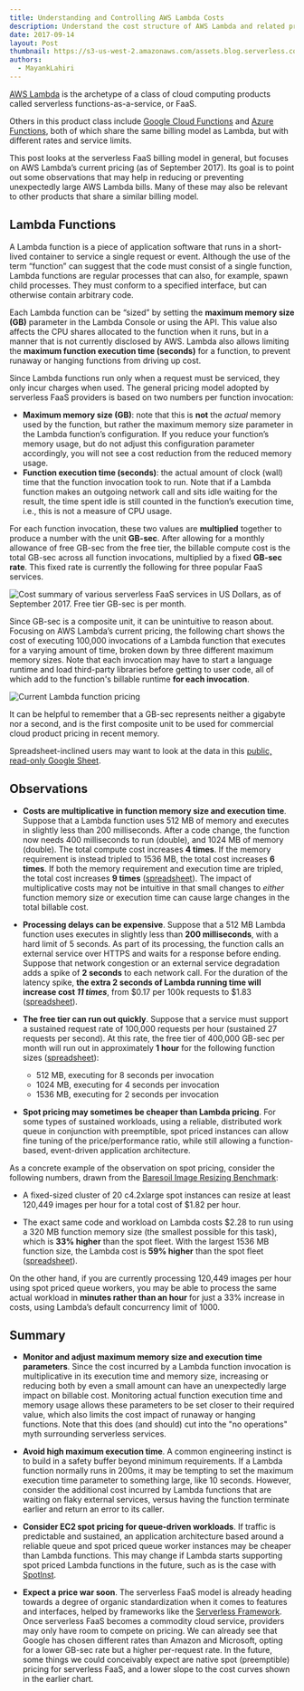 ```yaml
---
title: Understanding and Controlling AWS Lambda Costs
description: Understand the cost structure of AWS Lambda and related products, and when they can lead to unpleasant billing surprises.
date: 2017-09-14
layout: Post
thumbnail: https://s3-us-west-2.amazonaws.com/assets.blog.serverless.com/thumbnail_domino.jpg
authors:
  - MayankLahiri
---
```


[AWS Lambda](https://aws.amazon.com/lambda) is the archetype of a class of cloud computing products called serverless functions-as-a-service, or FaaS.

Others in this product class include [Google Cloud Functions](https://cloud.google.com/functions/) and [Azure Functions](https://azure.microsoft.com/en-us/services/functions/), both of which share the same billing model as Lambda, but with different rates and service limits.

This post looks at the serverless FaaS billing model in general, but focuses on AWS Lambda’s current pricing (as of September 2017). Its goal is to point out some observations that may help in reducing or preventing unexpectedly large AWS Lambda bills. Many of these may also be relevant to other products that share a similar billing model.

## Lambda Functions

A Lambda function is a piece of application software that runs in a short-lived container to service a single request or event. Although the use of the term “function” can suggest that the code must consist of a single function, Lambda functions are regular processes that can also, for example, spawn child processes. They must conform to a specified interface, but can otherwise contain arbitrary code.

Each Lambda function can be “sized” by setting the **maximum memory size (GB)** parameter in the Lambda Console or using the API. This value also affects the CPU shares allocated to the function when it runs, but in a manner that is not currently disclosed by AWS. Lambda also allows limiting the **maximum function execution time (seconds)** for a function, to prevent runaway or hanging functions from driving up cost.

Since Lambda functions run only when a request must be serviced, they only incur charges when used. The general pricing model adopted by serverless FaaS providers is based on two numbers per function invocation:

  * **Maximum memory size (GB)**: note that this is **not** the *actual* memory used by the function, but rather the maximum memory size parameter in the Lambda function’s configuration. If you reduce your function’s memory usage, but do not adjust this configuration parameter accordingly, you will not see a cost reduction from the reduced memory usage.
  * **Function execution time (seconds)**: the actual amount of clock (wall) time that the function invocation took to run. Note that if a Lambda function makes an outgoing network call and sits idle waiting for the result, the time spent idle is still counted in the function’s execution time, i.e., this is not a measure of CPU usage.

For each function invocation, these two values are **multiplied** together to produce a number with the unit **GB-sec**. After allowing for a monthly allowance of free GB-sec from the free tier, the billable compute cost is the total GB-sec across all function invocations, multiplied by a fixed **GB-sec rate**. This fixed rate is currently the following for three popular FaaS services.

![Cost summary of various serverless FaaS services in US Dollars, as of September 2017. Free tier GB-sec is per month.](https://cdn-images-1.medium.com/max/800/1*CUxf_2hkTNRqlbm-f9rHcQ.png)

Since GB-sec is a composite unit, it can be unintuitive to reason about. Focusing on AWS Lambda’s current pricing, the following chart shows the cost of executing 100,000 invocations of a Lambda function that executes for a varying amount of time, broken down by three different maximum memory sizes. Note that each invocation may have to start a language runtime and load third-party libraries before getting to user code, all of which add to the function's billable runtime **for each invocation**.

![Current Lambda function pricing](https://cdn-images-1.medium.com/max/800/0*kxZTolFAtiBCWr3C.)

It can be helpful to remember that a GB-sec represents neither a gigabyte nor a second, and is the first composite unit to be used for commercial cloud product pricing in recent memory.

Spreadsheet-inclined users may want to look at the data in this [public, read-only Google Sheet](https://docs.google.com/spreadsheets/d/1xh_rNQwGVLos7Fshq2eM4gbIz546LwvrY1fMcLGqPmw/edit?zx=p7c6vgh0j97k#gid=541900098).

## Observations

* **Costs are multiplicative in function memory size and execution time**. Suppose that a Lambda function uses 512 MB of memory and executes in slightly less than 200 milliseconds. After a code change, the function now needs 400 milliseconds to run (double), and 1024 MB of memory (double). The total compute cost increases **4 times**. If the memory requirement is instead tripled to 1536 MB, the total cost increases **6 times**. If both the memory requirement and execution time are tripled, the total cost increases **9 times** ([spreadsheet](https://docs.google.com/spreadsheets/d/1xh_rNQwGVLos7Fshq2eM4gbIz546LwvrY1fMcLGqPmw/edit?zx=p7c6vgh0j97k#gid=541900098)). The impact of multiplicative costs may not be intuitive in that small changes to *either* function memory size or execution time can cause large changes in the total billable cost.


* **Processing delays can be expensive**. Suppose that a 512 MB Lambda function uses executes in slightly less than **200 milliseconds**, with a hard limit of 5 seconds. As part of its processing, the function calls an external service over HTTPS and waits for a response before ending. Suppose that network congestion or an external service degradation adds a spike of **2 seconds** to each network call. For the duration of the latency spike, **the extra 2 seconds of Lambda running time will increase cost *11 times***, from \$0.17 per 100k requests to \$1.83 ([spreadsheet](https://docs.google.com/spreadsheets/d/1xh_rNQwGVLos7Fshq2eM4gbIz546LwvrY1fMcLGqPmw/edit?zx=p7c6vgh0j97k#gid=541900098)).


* **The free tier can run out quickly**. Suppose that a service must support a sustained request rate of 100,000 requests per hour (sustained 27 requests per second). At this rate, the free tier of 400,000 GB-sec per month will run out in approximately **1 hour** for the following function sizes ([spreadsheet](https://docs.google.com/spreadsheets/d/1xh_rNQwGVLos7Fshq2eM4gbIz546LwvrY1fMcLGqPmw/edit?zx=p7c6vgh0j97k#gid=240985719)):
    * 512 MB, executing for 8 seconds per invocation
    * 1024 MB, executing for 4 seconds per invocation
    * 1536 MB, executing for 2 seconds per invocation


* **Spot pricing may sometimes be cheaper than Lambda pricing**. For some types of sustained workloads, using a reliable, distributed work queue in conjunction with preemptible, spot priced instances can allow fine tuning of the price/performance ratio, while still allowing a function-based, event-driven application architecture.

As a concrete example of the observation on spot pricing, consider the following numbers, drawn from the [Baresoil Image Resizing Benchmark](https://iceroad.github.io/baresoil-benchmark-image-resizer/):

* A fixed-sized cluster of 20 c4.2xlarge spot instances can resize at least 120,449 images per hour for a total cost of \$1.82 per hour.

* The exact same code and workload on Lambda costs $2.28 to run using a 320 MB function memory size (the smallest possible for this task), which is **33% higher** than the spot fleet. With the largest 1536 MB function size, the Lambda cost is **59% higher** than the spot fleet ([spreadsheet](https://docs.google.com/spreadsheets/d/1xh_rNQwGVLos7Fshq2eM4gbIz546LwvrY1fMcLGqPmw/edit?zx=p7c6vgh0j97k#gid=0)).

On the other hand, if you are currently processing 120,449 images per hour using spot priced queue workers, you may be able to process the same actual workload in **minutes rather than an hour** for just a 33% increase in costs, using Lambda’s default concurrency limit of 1000.

## Summary

* **Monitor and adjust maximum memory size and execution time parameters**. Since the cost incurred by a Lambda function invocation is multiplicative in its execution time and memory size, increasing or reducing both by even a small amount can have an unexpectedly large impact on billable cost. Monitoring actual function execution time and memory usage allows these parameters to be set closer to their required value, which also limits the cost impact of runaway or hanging functions. Note that this does (and should) cut into the "no operations" myth surrounding serverless services.


* **Avoid high maximum execution time**. A common engineering instinct is to build in a safety buffer beyond minimum requirements. If a Lambda function normally runs in 200ms, it may be tempting to set the maximum execution time parameter to something large, like 10 seconds. However, consider the additional cost incurred by Lambda functions that are waiting on flaky external services, versus having the function terminate earlier and return an error to its caller.


* **Consider EC2 spot pricing for queue-driven workloads**. If traffic is predictable and sustained, an  application architecture based around a reliable queue and spot priced queue worker instances may be cheaper than Lambda functions. This may change if Lambda starts supporting spot priced Lambda functions in the future, such as is the case with [SpotInst](https://www.spotinst.com/).


* **Expect a price war soon**. The serverless FaaS model is already heading towards a degree of organic standardization when it comes to features and interfaces, helped by frameworks like the [Serverless Framework](https://serverless.com/). Once serverless FaaS becomes a commodity cloud service, providers may only have room to compete on pricing. We can already see that Google has chosen different rates than Amazon and Microsoft, opting for a lower GB-sec rate but a higher per-request rate. In the future, some things we could conceivably expect are native spot (preemptible) pricing for serverless FaaS, and a lower slope to the cost curves shown in the earlier chart.
